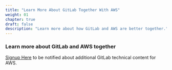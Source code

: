 ```yaml
---
title: "Learn More About GitLab Together With AWS"
weight: 01
chapter: true
draft: false
description: "Learn more about how GitLab and AWS are better together."
---
```


### Learn more about GitLab and AWS together

[Signup Here](https://page.gitlab.com/AWS-GitLab-Workshops.html) to be notified about additional GitLab technical content for AWS.
